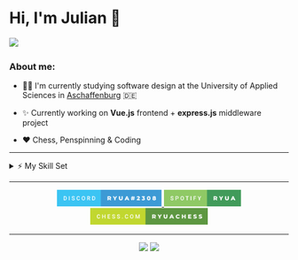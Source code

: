 # **Hi, I'm Julian** 👋

<p align="left">

  <img src="https://badges.pufler.dev/commits/monthly/thieleju"/>

</p>


### About me:

- 👨‍🎓 I'm currently studying software design at the University of Applied Sciences in <a href="https://www.th-ab.de/index.php?id=55&L=1" >Aschaffenburg</a> :de:

- ✨ Currently working on **Vue.js** frontend + **express.js** middleware project

- ❤️ Chess, Penspinning & Coding

---

<details>
  <summary>⚡ My Skill Set</summary>

  <br>

  <p align="center">

  <img src="https://img.shields.io/badge/Vue.js-35495E?style=for-the-badge&logo=vue.js&logoColor=4FC08D" />
  <img src="https://img.shields.io/badge/Node.js-43853D?style=for-the-badge&logo=node.js&logoColor=white" />
  <img src="https://img.shields.io/badge/Express.js-404D59?style=for-the-badge" />
  <img src="https://img.shields.io/badge/JavaScript-323330?style=for-the-badge&logo=javascript&logoColor=F7DF1E" />
  <img src="https://img.shields.io/badge/jQuery-0769AD?style=for-the-badge&logo=jquery&logoColor=white" />
  <img src="https://img.shields.io/badge/HTML-239120?style=for-the-badge&logo=html5&logoColor=white" />
  <img src="https://img.shields.io/badge/CSS-239120?&style=for-the-badge&logo=css3&logoColor=white" />
  <br>
  <img src="https://img.shields.io/badge/Python-3776AB?style=for-the-badge&logo=python&logoColor=white" />
  <img src="https://img.shields.io/badge/C%2B%2B-00599C?style=for-the-badge&logo=c%2B%2B&logoColor=white" />
  <img src="https://img.shields.io/badge/C%23-239120?style=for-the-badge&logo=c-sharp&logoColor=white" />
  <img src="https://img.shields.io/badge/Java-ED8B00?style=for-the-badge&logo=java&logoColor=white" />
  <br>
  <img src="https://img.shields.io/badge/MySQL-00000F?style=for-the-badge&logo=mysql&logoColor=white" />
  <img src="https://img.shields.io/badge/Markdown-000000?style=for-the-badge&logo=markdown&logoColor=white" />

  <p align="center">and growing...</p>

  </p>

</details>

---
    
<p align="center">
  <a href="https://discord.com/users/219847894000205834">
    <img height="30px" src="assets\discord.svg"/>

  </a>

  <a href="https://open.spotify.com/user/ryuakaa?si=355224aead11466a">
    <img height="30" src="assets\spotify.svg"/>
  </a>

  <a href="https://www.chess.com/member/ryuachess">
    <img height="30" src="assets\chesscom.svg" />
  </a>
</p>

---

<p align="center">

  <img src="https://github-readme-stats.vercel.app/api/top-langs/?username=thieleju&theme=blue-green&show_icons=true" />
  
  <img  src="https://github-readme-stats.vercel.app/api?username=thieleju&theme=blue-green"/>

</p>
